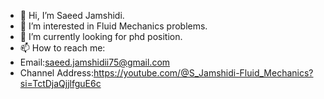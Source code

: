 - 👋 Hi, I’m Saeed Jamshidi.
- 👀 I’m interested in Fluid Mechanics problems.
- 🌱 I’m currently looking for phd position.
- 📫 How to reach me:
-   Email:saeed.jamshidii75@gmail.com
-   Channel Address:https://youtube.com/@S_Jamshidi-Fluid_Mechanics?si=TctDjaQjjlfguE6c
<!---
saeedjamshidii75/saeedjamshidii75 is a ✨ special ✨ repository because its `README.md` (this file) appears on your GitHub profile.
You can click the Preview link to take a look at your changes.
--->

